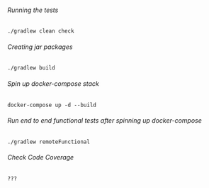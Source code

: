 ###### Running the tests  
```
./gradlew clean check 
```

###### Creating jar packages
```
./gradlew build 
```

###### Spin up docker-compose stack 
```
docker-compose up -d --build
```

###### Run end to end functional tests after spinning up docker-compose
```
./gradlew remoteFunctional
```

###### Check Code Coverage
```
???
```
